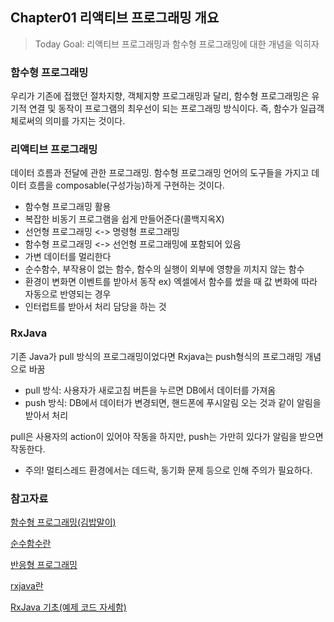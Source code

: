 ## Chapter01 리액티브 프로그래밍 개요

> Today Goal: 리액티브 프로그래밍과 함수형 프로그래밍에 대한 개념을 익히자

### 함수형 프로그래밍 
우리가 기존에 접했던 절차지향, 객체지향 프로그래밍과 달리, 함수형 프로그래밍은 유기적 연결 및 동작이 프로그램의 최우선이 되는 프로그래밍 방식이다. 즉, 함수가 일급객체로써의 의미를 가지는 것이다. 

### 리액티브 프로그래밍
데이터 흐름과 전달에 관한 프로그래밍. 함수형 프로그래밍 언어의 도구들을 가지고 데이터 흐름을 composable(구성가능)하게 구현하는 것이다.

* 함수형 프로그래밍 활용
* 복잡한 비동기 프로그램을 쉽게 만들어준다(콜백지옥X)
* 선언형 프로그래밍 <-> 명령형 프로그래밍
* 함수형 프로그래밍 <-> 선언형 프로그래밍에 포함되어 있음
* 가변 데이터를 멀리한다
* 순수함수, 부작용이 없는 함수, 함수의 실행이 외부에 영향을 끼치지 않는 함수
* 환경이 변화면 이벤트를 받아서 동작 ex) 엑셀에서 함수를 썼을 때 값 변화에 따라 자동으로 반영되는 경우
* 인터럽트를 받아서 처리 담당을 하는 것

### RxJava
기존 Java가 pull 방식의 프로그래밍이었다면 Rxjava는 push형식의 프로그래밍 개념으로 바꿈

* pull 방식: 사용자가 새로고침 버튼을 누르면 DB에서 데이터를 가져옴
* push 방식: DB에서 데이터가 변경되면, 핸드폰에 푸시알림 오는 것과 같이 알림을 받아서 처리

pull은 사용자의 action이 있어야 작동을 하지만, push는 가만히 있다가 알림을 받으면 작동한다. 

* 주의! 멀티스레드 환경에서는 데드락, 동기화 문제 등으로 인해 주의가 필요하다. 

### 참고자료 

[함수형 프로그래밍(김밥말이)](https://www.slideshare.net/ChiwonSong/20171104-frp-81598173)


[순수함수란](https://brunch.co.kr/@yudong/33)


[반응형 프로그래밍](https://brunch.co.kr/@yudong/33)


[rxjava란](https://poqw.github.io/RxJava2_1/)


[RxJava 기초(예제 코드 자세함)](https://medium.com/@LIP/rxjava-29cfb3ceb4ca)
